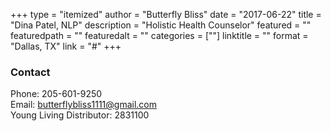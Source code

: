 +++
type = "itemized"
author = "Butterfly Bliss"
date = "2017-06-22"
title = "Dina Patel, NLP"
description = "Holistic Health Counselor"
featured = ""
featuredpath = ""
featuredalt = ""
categories = [""]
linktitle = ""
format = "Dallas, TX"
link = "#"
+++

### Contact
Phone: 205-601-9250 <br/>
Email: butterflybliss1111@gmail.com<br/>
Young Living Distributor: 2831100<br/>
